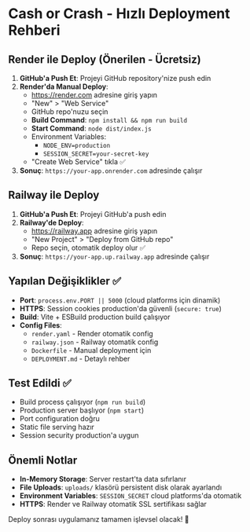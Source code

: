 # Cash or Crash - Hızlı Deployment Rehberi

## Render ile Deploy (Önerilen - Ücretsiz)

1. **GitHub'a Push Et**: Projeyi GitHub repository'nize push edin
2. **Render'da Manual Deploy**: 
   - https://render.com adresine giriş yapın
   - "New" > "Web Service" 
   - GitHub repo'nuzu seçin
   - **Build Command**: `npm install && npm run build`
   - **Start Command**: `node dist/index.js`
   - Environment Variables:
     - `NODE_ENV=production`
     - `SESSION_SECRET=your-secret-key`
   - "Create Web Service" tıkla ✅
3. **Sonuç**: `https://your-app.onrender.com` adresinde çalışır

## Railway ile Deploy

1. **GitHub'a Push Et**: Projeyi GitHub'a push edin
2. **Railway'de Deploy**:
   - https://railway.app adresine giriş yapın
   - "New Project" > "Deploy from GitHub repo"
   - Repo seçin, otomatik deploy olur ✅
3. **Sonuç**: `https://your-app.up.railway.app` adresinde çalışır

## Yapılan Değişiklikler ✅

- **Port**: `process.env.PORT || 5000` (cloud platforms için dinamik)
- **HTTPS**: Session cookies production'da güvenli (`secure: true`)
- **Build**: Vite + ESBuild production build çalışıyor
- **Config Files**: 
  - `render.yaml` - Render otomatik config
  - `railway.json` - Railway otomatik config
  - `Dockerfile` - Manual deployment için
  - `DEPLOYMENT.md` - Detaylı rehber

## Test Edildi ✅

- Build process çalışıyor (`npm run build`)
- Production server başlıyor (`npm start`)
- Port configuration doğru
- Static file serving hazır
- Session security production'a uygun

## Önemli Notlar

- **In-Memory Storage**: Server restart'ta data sıfırlanır
- **File Uploads**: `uploads/` klasörü persistent disk olarak ayarlandı
- **Environment Variables**: `SESSION_SECRET` cloud platforms'da otomatik
- **HTTPS**: Render ve Railway otomatik SSL sertifikası sağlar

Deploy sonrası uygulamanız tamamen işlevsel olacak! 🚀